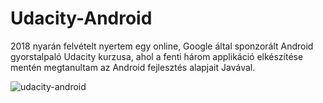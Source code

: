 # Udacity-Android

2018 nyarán felvételt nyertem egy online, Google által sponzorált Android gyorstalpaló Udacity kurzusa, ahol a fenti három applikáció elkészítése mentén megtanultam az Android fejlesztés alapjait Javával.


![udacity-android](https://user-images.githubusercontent.com/22506745/147298469-2d87631f-dfb9-4f76-8164-e504974e6a9a.png)


